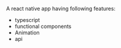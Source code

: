 A react native app having following features: 
- typescript
- functional components
- Animation
- api
